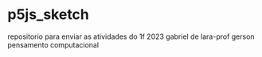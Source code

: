 # p5js_sketch
repositorio para enviar as atividades do 1f 2023 gabriel de lara-prof gerson pensamento computacional
